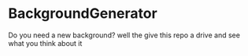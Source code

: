 # BackgroundGenerator
Do you need a new background? well the give this repo a drive and see what you think about it
